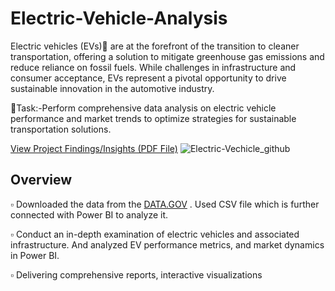 # Electric-Vehicle-Analysis
Electric vehicles (EVs)🚗 are at the forefront of the transition to cleaner transportation, offering a solution to mitigate greenhouse gas emissions and reduce reliance on fossil fuels. While  challenges in infrastructure and consumer acceptance, EVs represent a pivotal opportunity to drive sustainable innovation in the automotive industry.

🎯Task:-Perform comprehensive data analysis on electric vehicle performance and market trends to optimize strategies for sustainable transportation solutions.

[View Project Findings/Insights (PDF File)](https://drive.google.com/file/d/1D5WWLTgUB6Vj8r2lqFS8F94wvjNvh4Pr/view?usp=drive_link)
![Electric-Vechicle_github](https://github.com/shraddhasangave99/Electric-Vehicle-Analysis/assets/153710836/c2839e98-64a8-4a7f-88f3-747383895f17)

## Overview

▫️ Downloaded the data from the [DATA.GOV](https://data.gov/) . Used CSV file which is further connected with Power BI to analyze it.

▫️ Conduct an in-depth examination of electric vehicles and associated infrastructure. And analyzed EV performance metrics, and market 
  dynamics in Power BI.

 ▫️ Delivering comprehensive reports, interactive visualizations

